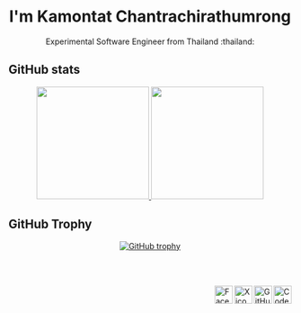 <p align="center">
  <!-- TODO: Add personal logo after assets website completed rewrote -->
  <!-- <img width="100px" src="" align="center" alt="Personal Logo" /> -->

  <h1 align="center">I'm Kamontat Chantrachirathumrong</h1>
  <p align="center">Experimental Software Engineer from Thailand :thailand:</p>
</p>

<!-- https://github.com/anuraghazra/github-readme-stats -->
<h2 align="left">GitHub stats</h2>
<p align="center">
  <a href="https://github.com/kamontat">
    <img height=200 src="https://github-readme-stats.vercel.app/api?username=kamontat" />
  </a>
  <a href="https://github.com/kamontat">
    <img height=200 src="https://github-readme-stats.vercel.app/api/top-langs?username=kamontat&layout=compact&langs_count=8&card_width=320" />
  </a>
</p>

<!-- https://github.com/ryo-ma/github-profile-trophy -->
<h2 align="left">GitHub Trophy</h2>
<p align="center">
  <a href="https://github.com/kamontat">
    <img alt="GitHub trophy" align="center" src="https://github-profile-trophy.vercel.app/?username=kamontat&column=5&margin-w=8&margin-h=8&no-bg=true" />
  </a>
</p>

<br><br>

<a href="https://codesandbox.io/u/kcinth">
  <img alt="Codesandbox icon" src="https://cdn.simpleicons.org/codesandbox" align="right" height="32" width="32" />
</a>
<a href="https://github.com/kamontat">
  <img alt="GitHub icon" src="https://cdn.simpleicons.org/github" align="right" height="32" width="32" />
</a>
<a href="https://x.com/kamontatc">
  <img alt="X icon" src="https://cdn.simpleicons.org/x" align="right" height="32" width="32" />
</a>
<a href="https://facebook.com/kamontatc">
  <img alt="Facebook icon" src="https://cdn.simpleicons.org/facebook" align="right" height="32" width="32" />
</a>
